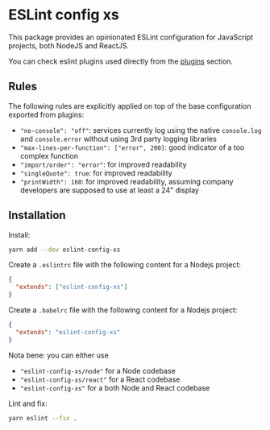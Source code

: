 # ESLint config xs

This package provides an opinionated ESLint configuration for JavaScript projects, both NodeJS and ReactJS.

You can check eslint plugins used directly from the [plugins](https://github.com/damianoabarbati/eslint-config-xs/blob/main/default/index.js) section.

## Rules

The following rules are explicitly applied on top of the base configuration exported from plugins:
- `"no-console": "off"`: services currently log using the native `console.log` and `console.error` without using 3rd party logging libraries
- `"max-lines-per-function": ["error", 200]`: good indicator of a too complex function
- `"import/order": "error"`: for improved readability
- `"singleQuote": true`: for improved readability
- `"printWidth": 160`: for improved readability, assuming company developers are supposed to use at least a 24" display

## Installation

Install:
```sh
yarn add --dev eslint-config-xs
```

Create a `.eslintrc` file with the following content for a Nodejs project:
```json
{
  "extends": ["eslint-config-xs"]
}
```

Create a `.babelrc` file with the following content for a Nodejs project:
```json
{
  "extends": "eslint-config-xs"
}
```

Nota bene: you can either use
- `"eslint-config-xs/node"` for a Node codebase
- `"eslint-config-xs/react"` for a React codebase
- `"eslint-config-xs"` for a both Node and React codebase

Lint and fix:
```sh
yarn eslint --fix .
```
